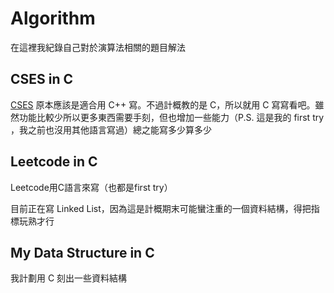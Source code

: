 # Algorithm

在這裡我紀錄自己對於演算法相關的題目解法

## CSES in C

[CSES](https://cses.fi/problemset/) 原本應該是適合用 C++ 寫。不過計概教的是 C，所以就用 C 寫寫看吧。雖然功能比較少所以更多東西需要手刻，但也增加一些能力（P.S. 這是我的 first try ，我之前也沒用其他語言寫過）總之能寫多少算多少

## Leetcode in C

Leetcode用C語言來寫（也都是first try）

目前正在寫 Linked List，因為這是計概期末可能蠻注重的一個資料結構，得把指標玩熟才行

## My Data Structure in C

我計劃用 C 刻出一些資料結構